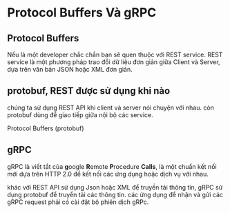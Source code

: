 # Protocol Buffers Và gRPC

## Protocol Buffers
Nếu là một developer chắc chắn bạn sẽ quen thuộc với REST service. REST service là một phương pháp trao đổi dữ liệu đơn giản giữa Client và Server, dựa trên văn bản JSON hoặc XML đơn giản.


## protobuf, REST được sử dụng khi nào
chúng ta sử dụng REST API khi client và server nói chuyện với nhau. còn protobuf dùng để giao tiếp giữa nội bộ các service.

Protocol Buffers (protobuf) 

## gRPC
gRPC là viết tắt của **g**oogle **R**emote **P**rocedure **Calls**, là một chuẩn kết nối mới dựa trên HTTP 2.0 để kết nối các ứng dụng hoặc dịch vụ với nhau.

khác với REST API sử dụng Json hoặc XML để truyền tải thông tin, gRPC sử dụng protobuf để truyền tải các thông tin. các ứng dụng để nhận và gửi các gRPC request phải có cài đặt bộ phiên dịch gRPc.


